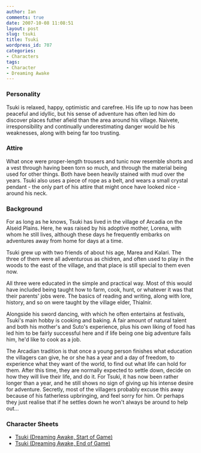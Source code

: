 ```yaml
---
author: Ian
comments: true
date: 2007-10-08 11:08:51
layout: post
slug: tsuki
title: Tsuki
wordpress_id: 707
categories:
- Characters
tags:
- Character
- Dreaming Awake
---
```


<h3>Personality</h3>
<p>Tsuki is relaxed, happy, optimistic and carefree. His life up to now has been peaceful and idyllic, but his sense of adventure has often led him do discover places futher afield than the area around his village. Naivete, irresponsibility and continually underestimating danger would be his weaknesses, along with being far too trusting.</p>
<h3>Attire</h3>
<p>What once were proper-length trousers and tunic now resemble shorts and a vest through having been torn so much, and through the material being used for other things. Both have been heavily stained with mud over the years. Tsuki also uses a piece of rope as a belt, and wears a small crystal pendant - the only part of his attire that might once have looked nice - around his neck. </p>
<h3>Background</h3>
<p>For as long as he knows, Tsuki has lived in the village of Arcadia on the Alseid Plains. Here, he was raised by his adoptive mother, Lorena, with whom he still lives, although these days he frequently embarks on adventures away from home for days at a time. </p>
<p>Tsuki grew up with two friends of about his age, Marea and Kalari. The three of them were all adventurous as chidren, and often used to play in the woods to the east of the village, and that place is still special to them even now. </p>
<p>All three were educated in the simple and practical way. Most of this would have included being taught how to farm, cook, hunt, or whatever it was that their parents&#039; jobs were. The basics of reading and writing, along with lore, history, and so on were taught by the village elder, Thialnir. </p>
<p>Alongside his sword dancing, with which he often entertains at festivals, Tsuki&#039;s main hobby is cooking and baking. A fair amount of natural talent and both his mother&#039;s and Suto&#039;s experience, plus his own liking of food has led him to be fairly successful here and if life being one big adventure fails him, he&#039;d like to cook as a job. </p>
<p>The Arcadian tradition is that once a young person finishes what education the villagers can give, he or she has a year and a day of freedom, to experience what they want of the world, to find out what life can hold for them. After this time, they are normally expected to settle down, decide on how they will live their life, and do it. For Tsuki, it has now been rather longer than a year, and he still shows no sign of giving up his intense desire for adventure. Secretly, most of the villagers probably excuse this away because of his fatherless upbringing, and feel sorry for him. Or perhaps they just realise that if he settles down he won&#039;t always be around to help out... </p>
<h3>Character Sheets</h3>
<ul><li><a href="/fiction/characters/charsheets/tsuki-start.pdf">Tsuki (Dreaming Awake, Start of Game)</a></li>
<li><a href="/fiction/characters/charsheets/tsuki-end.pdf">Tsuki (Dreaming Awake, End of Game)</a></li></ul>
